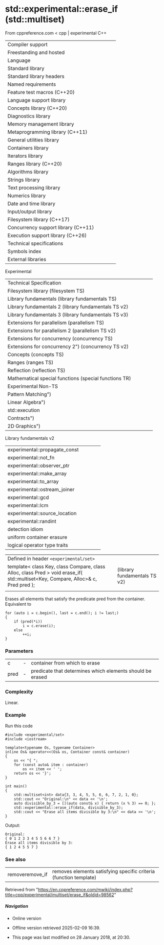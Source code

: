 # std::experimental::erase_if (std::multiset)

From cppreference.com
< cpp‎ | experimental
C++

|  |  |  |  |  |
| --- | --- | --- | --- | --- |
| Compiler support | | | | |
| Freestanding and hosted | | | | |
| Language | | | | |
| Standard library | | | | |
| Standard library headers | | | | |
| Named requirements | | | | |
| Feature test macros (C++20) | | | | |
| Language support library | | | | |
| Concepts library (C++20) | | | | |
| Diagnostics library | | | | |
| Memory management library | | | | |
| Metaprogramming library (C++11) | | | | |
| General utilities library | | | | |
| Containers library | | | | |
| Iterators library | | | | |
| Ranges library (C++20) | | | | |
| Algorithms library | | | | |
| Strings library | | | | |
| Text processing library | | | | |
| Numerics library | | | | |
| Date and time library | | | | |
| Input/output library | | | | |
| Filesystem library (C++17) | | | | |
| Concurrency support library (C++11) | | | | |
| Execution support library (C++26) | | | | |
| Technical specifications | | | | |
| Symbols index | | | | |
| External libraries | | | | |

Experimental

|  |  |  |  |  |
| --- | --- | --- | --- | --- |
| Technical Specification | | | | |
| Filesystem library (filesystem TS) | | | | |
| Library fundamentals (library fundamentals TS) | | | | |
| Library fundamentals 2 (library fundamentals TS v2) | | | | |
| Library fundamentals 3 (library fundamentals TS v3) | | | | |
| Extensions for parallelism (parallelism TS) | | | | |
| Extensions for parallelism 2 (parallelism TS v2) | | | | |
| Extensions for concurrency (concurrency TS) | | | | |
| Extensions for concurrency 2") (concurrency TS v2) | | | | |
| Concepts (concepts TS) | | | | |
| Ranges (ranges TS) | | | | |
| Reflection (reflection TS) | | | | |
| Mathematical special functions (special functions TR) | | | | |
| Experimental Non-TS | | | | |
| Pattern Matching") | | | | |
| Linear Algebra") | | | | |
| std::execution | | | | |
| Contracts") | | | | |
| 2D Graphics") | | | | |

Library fundamentals v2

|  |  |  |  |  |
| --- | --- | --- | --- | --- |
| experimental::propagate_const | | | | |
| experimental::not_fn | | | | |
| experimental::observer_ptr | | | | |
| experimental::make_array | | | | |
| experimental::to_array | | | | |
| experimental::ostream_joiner | | | | |
| experimental::gcd | | | | |
| experimental::lcm | | | | |
| experimental::source_location | | | | |
| experimental::randint | | | | |
| detection idiom | | | | |
| uniform container erasure | | | | |
| logical operator type traits | | | | |

|  |  |  |
| --- | --- | --- |
| Defined in header `<experimental/set>` |  |  |
| template< class Key, class Compare, class Alloc, class Pred >  void erase_if( std::multiset<Key, Compare, Alloc>& c, Pred pred ); |  | (library fundamentals TS v2) |
|  |  |  |

Erases all elements that satisfy the predicate pred from the container. Equivalent to

```
for (auto i = c.begin(), last = c.end(); i != last;)
{
    if (pred(*i))
        i = c.erase(i);
    else
        ++i;
}

```

### Parameters

|  |  |  |
| --- | --- | --- |
| c | - | container from which to erase |
| pred | - | predicate that determines which elements should be erased |

### Complexity

Linear.

### Example

Run this code

```
#include <experimental/set>
#include <iostream>
 
template<typename Os, typename Container>
inline Os& operator<<(Os& os, Container const& container)
{
    os << "{ ";
    for (const auto& item : container)
        os << item << ' ';
    return os << '}';
}
 
int main()
{
    std::multiset<int> data{3, 3, 4, 5, 5, 6, 6, 7, 2, 1, 0};
    std::cout << "Original:\n" << data << '\n';
    auto divisible_by_3 = [](auto const& x) { return (x % 3) == 0; };
    std::experimental::erase_if(data, divisible_by_3);
    std::cout << "Erase all items divisible by 3:\n" << data << '\n';
}

```

Output:

```
Original:
{ 0 1 2 3 3 4 5 5 6 6 7 }
Erase all items divisible by 3:
{ 1 2 4 5 5 7 }

```

### See also

|  |  |
| --- | --- |
| removeremove_if | removes elements satisfying specific criteria   (function template) |

Retrieved from "<https://en.cppreference.com/mwiki/index.php?title=cpp/experimental/multiset/erase_if&oldid=98562>"

##### Navigation

- Online version
- Offline version retrieved 2025-02-09 16:39.

- This page was last modified on 28 January 2018, at 20:30.